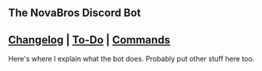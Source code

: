 ## The NovaBros Discord Bot
## [Changelog](https://novabros.github.io/NovaBot/version) | [To-Do](https://novabros.github.io/NovaBot/todo) | [Commands](https://novabros.github.io/NovaBot/commands)

Here's where I explain what the bot does.
Probably put other stuff here too.
